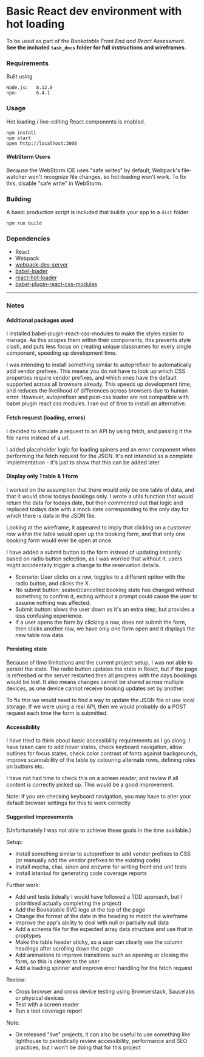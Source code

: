 # Basic React dev environment with hot loading

To be used as part of the _Bookatable Front End and React Assessment_.  
**See the included `task_docs` folder for full instructions and wireframes.**

### Requirements

Built using


```
Node.js:   8.12.0  
npm:       6.4.1
```


### Usage

Hot loading / live-editing React components is enabled.

```
npm install
npm start
open http://localhost:3000
```


#### WebStorm Users

Because the WebStorm IDE uses "safe writes" by default, Webpack's file-watcher won't recognize file changes, so hot-loading won't work. To fix this, disable "safe write" in WebStorm.


### Building

A basic production script is included that builds your app to a `dist` folder

```
npm run build
```


### Dependencies

* React
* Webpack
* [webpack-dev-server](https://github.com/webpack/webpack-dev-server)
* [babel-loader](https://github.com/babel/babel-loader)
* [react-hot-loader](https://github.com/gaearon/react-hot-loader)
* [babel-plugin-react-css-modules](https://github.com/gajus/babel-plugin-react-css-modules)

---

### Notes

#### Additional packages used

I installed babel-plugin-react-css-modules to make the styles easier to manage. As this scopes them within their components, this prevents style clash, and puts less focus on creating unique classnames for every single component, speeding up development time.

I was intending to install something similar to autoprefixer to automatically add vendor prefixes. This means you do not have to look up which CSS properties require vendor prefixes, and which ones have the default supported across all browsers already. This speeds up development time, and reduces the likelihood of differences across browsers due to human error. However, autoprefixer and post-css loader are not compatible with babel plugin react css modules. I ran out of time to install an alternative.

#### Fetch request (loading, errors)

I decided to simulate a request to an API by using fetch, and passing it the file name instead of a url.

I added placeholder logic for loading spiners and an error component when performing the fetch request for the JSON. It's not intended as a complete implementation - it's just to show that this can be added later.

#### Display only 1 table & 1 form

I worked on the assumption that there would only be one table of data, and that it would show todays bookings only. I wrote a utils function that would return the data for todays date, but then commented out that logic and replaced todays date with a mock date corresponding to the only day for which there is data in the JSON file.

Looking at the wireframe, it appeared to imply that clicking on a customer row within the table would open up the booking form, and that only one booking form would ever be open at once.

I have added a submit button to the form instead of updating instantly based on radio button selection, as I was worried that without it, users might accidentally trigger a change to the reservation details.
- Scenario: User clicks on a row, toggles to a different option with the radio button, and clicks the X.
- No submit button: seated/cancelled booking state has changed without something to confirm it, exiting without a prompt could cause the user to assume nothing was affected.
- Submit button: slows the user down as it's an extra step, but provides a less confusing experience.
- If a user opens the form by clicking a row, does not submit the form, then clicks another row, we have only one form open and it displays the new table row data.

#### Persisting state

Because of time limitations and the current project setup, I was not able to persist the state. The radio button updates the state in React, but if the page is refreshed or the server restarted then all progress with the days bookings would be lost. It also means changes cannot be shared across multiple devices, as one device cannot receive booking updates set by another.

To fix this we would need to find a way to update the JSON file or use local storage. If we were using a real API, then we would probably do a POST request each time the form is submitted. 

#### Accessibility

I have tried to think about basic accessibility requirements as I go along. I have taken care to add hover states, check keyboard navigation, allow outlines for focus states, check color contrast of fonts against backgrounds, improve scannability of the table by colouring alternate rows, defining roles on buttons etc.

I have not had time to check this on a screen reader, and review if all content is correctly picked up. This would be a good improvement.

Note: if you are checking keyboard navigation, you may have to alter your default browser settings for this to work correctly.

#### Suggested improvements

(Unfortunately I was not able to achieve these goals in the time available.)

Setup:
- Install something similar to autoprefixer to add vendor prefixes to CSS (or manually add the vendor prefixes to the existing code)
- Install mocha, chai, sinon and enzyme for writing front end unit tests
- Install istanbul for generating code coverage reports

Further work:
- Add unit tests (ideally I would have followed a TDD approach, but I prioritised actually completing the project)
- Add the Bookatable SVG logo at the top of the page
- Change the format of the date in the heading to match the wireframe
- Improve the app's ability to deal with null or partially null data
- Add a schema file for the expected array data structure and use that in proptypes
- Make the table header sticky, so a user can clearly see the column headings after scrolling down the page
- Add animations to improve transitions such as opening or closing the form, so this is clearer to the user
- Add a loading spinner and improve error handling for the fetch request

Review:
- Cross browser and cross device testing using Browserstack, Saucelabs or physical devices
- Test with a screen reader
- Run a test coverage report

Note:
- On released "live" projects, it can also be useful to use something like lighthouse to periodically review accessibility, performance and SEO practices, but I won't be doing that for this project
